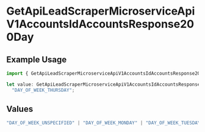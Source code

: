 # GetApiLeadScraperMicroserviceApiV1AccountsIdAccountsResponse200Day

## Example Usage

```typescript
import { GetApiLeadScraperMicroserviceApiV1AccountsIdAccountsResponse200Day } from "oppulence-backend-sdk/models/operations";

let value: GetApiLeadScraperMicroserviceApiV1AccountsIdAccountsResponse200Day =
  "DAY_OF_WEEK_THURSDAY";
```

## Values

```typescript
"DAY_OF_WEEK_UNSPECIFIED" | "DAY_OF_WEEK_MONDAY" | "DAY_OF_WEEK_TUESDAY" | "DAY_OF_WEEK_WEDNESDAY" | "DAY_OF_WEEK_THURSDAY" | "DAY_OF_WEEK_FRIDAY" | "DAY_OF_WEEK_SATURDAY" | "DAY_OF_WEEK_SUNDAY"
```